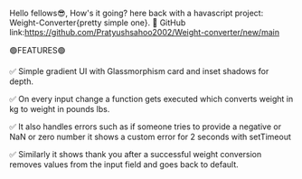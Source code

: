 Hello fellows😎,
How's it going? here back with a havascript project: Weight-Converter{pretty simple one}.
🔴 GitHub link:https://github.com/Pratyushsahoo2002/Weight-converter/new/main


🟢FEATURES🟢

✅ Simple gradient UI with Glassmorphism card and inset shadows for depth.

✅ On every input change a function gets executed which converts weight in kg to weight in pounds lbs.

✅ It also handles errors such as if someone tries to provide a negative or NaN or zero number it shows a custom error for 2 seconds with setTimeout

✅ Similarly it shows thank you after a successful weight conversion removes values from the input field and goes back to default.

